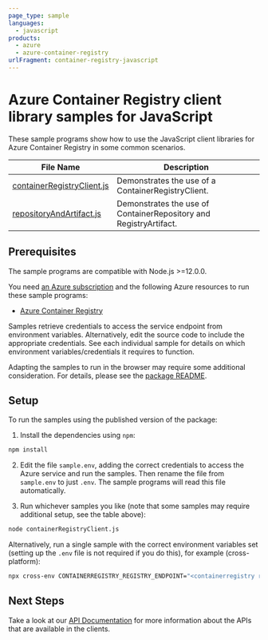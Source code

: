 ```yaml
---
page_type: sample
languages:
  - javascript
products:
  - azure
  - azure-container-registry
urlFragment: container-registry-javascript
---
```


# Azure Container Registry client library samples for JavaScript

These sample programs show how to use the JavaScript client libraries for Azure Container Registry in some common scenarios.

| **File Name**                                         | **Description**                                                   |
| ----------------------------------------------------- | ----------------------------------------------------------------- |
| [containerRegistryClient.js][containerregistryclient] | Demonstrates the use of a ContainerRegistryClient.                |
| [repositoryAndArtifact.js][repositoryandartifact]     | Demonstrates the use of ContainerRepository and RegistryArtifact. |

## Prerequisites

The sample programs are compatible with Node.js >=12.0.0.

You need [an Azure subscription][freesub] and the following Azure resources to run these sample programs:

- [Azure Container Registry][createinstance_azurecontainerregistry]

Samples retrieve credentials to access the service endpoint from environment variables. Alternatively, edit the source code to include the appropriate credentials. See each individual sample for details on which environment variables/credentials it requires to function.

Adapting the samples to run in the browser may require some additional consideration. For details, please see the [package README][package].

## Setup

To run the samples using the published version of the package:

1. Install the dependencies using `npm`:

```bash
npm install
```

2. Edit the file `sample.env`, adding the correct credentials to access the Azure service and run the samples. Then rename the file from `sample.env` to just `.env`. The sample programs will read this file automatically.

3. Run whichever samples you like (note that some samples may require additional setup, see the table above):

```bash
node containerRegistryClient.js
```

Alternatively, run a single sample with the correct environment variables set (setting up the `.env` file is not required if you do this), for example (cross-platform):

```bash
npx cross-env CONTAINERREGISTRY_REGISTRY_ENDPOINT="<containerregistry registry endpoint>" node containerRegistryClient.js
```

## Next Steps

Take a look at our [API Documentation][apiref] for more information about the APIs that are available in the clients.

[containerregistryclient]: https://github.com/Azure/azure-sdk-for-js/blob/master/sdk/containerregistry/container-registry/samples/v1/javascript/containerRegistryClient.js
[repositoryandartifact]: https://github.com/Azure/azure-sdk-for-js/blob/master/sdk/containerregistry/container-registry/samples/v1/javascript/repositoryAndArtifact.js
[apiref]: https://docs.microsoft.com/javascript/api/@azure/container-registry
[freesub]: https://azure.microsoft.com/free/
[createinstance_azurecontainerregistry]: https://docs.microsoft.com/azure/container-registry/container-registry-get-started-portal
[package]: https://github.com/Azure/azure-sdk-for-js/tree/master/sdk/containerregistry/container-registry/README.md
